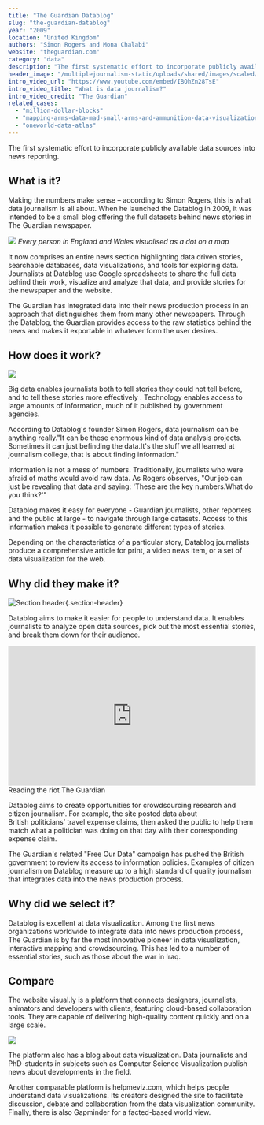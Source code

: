 ```yaml
---
title: "The Guardian Datablog"
slug: "the-guardian-datablog"
year: "2009"
location: "United Kingdom"
authors: "Simon Rogers and Mona Chalabi"
website: "theguardian.com"
category: "data"
description: "The first systematic effort to incorporate publicly available data sources into news reporting."
header_image: "/multiplejournalism-static/uploads/shared/images/scaled/header_image_extreme/19.jpg"
intro_video_url: "https://www.youtube.com/embed/IBOhZn28TsE"
intro_video_title: "What is data journalism?"
intro_video_credit: "The Guardian"
related_cases:
  - "million-dollar-blocks"
  - "mapping-arms-data-mad-small-arms-and-ammunition-data-visualization"
  - "oneworld-data-atlas"
---
```


The first systematic effort to incorporate publicly available data sources into news reporting.

## What is it?

Making the numbers make sense – according to Simon Rogers, this is what data journalism is all about. When he launched the Datablog in 2009, it was intended to be a small blog offering the full datasets behind news stories in The Guardian newspaper.

![](/multiplejournalism-static/uploads/shared/images/scaled/case_section_media/20.jpg)
*Every person in England and Wales visualised as a dot on a map*

It now comprises an entire news section highlighting data driven stories, searchable databases, data visualizations, and tools for exploring data. Journalists at Datablog use Google spreadsheets to share the full data behind their work, visualize and analyze that data, and provide stories for the newspaper and the website.

The Guardian has integrated data into their news production process in an approach that distinguishes them from many other newspapers. Through the Datablog, the Guardian provides access to the raw statistics behind the news and makes it exportable in whatever form the user desires.


## How does it work?

![](/multiplejournalism-static/uploads/shared/images/scaled/case_section_media/21.jpg)

Big data enables journalists both to tell stories they could not tell before, and to tell these stories more effectively . Technology enables access to large amounts of information, much of it published by government agencies.

According to Datablog's founder Simon Rogers, data journalism can be anything really."It can be these enormous kind of data analysis projects. Sometimes it can just befinding the data.It's the stuff we all learned at journalism college, that is about finding information."

Information is not a mess of numbers. Traditionally, journalists who were afraid of maths would avoid raw data. As Rogers observes, "Our job can just be revealing that data and saying: 'These are the key numbers.What do you think?'"

Datablog makes it easy for everyone - Guardian journalists, other reporters and the public at large - to navigate through large datasets. Access to this information makes it possible to generate different types of stories.

Depending on the characteristics of a particular story, Datablog journalists produce a comprehensive article for print, a video news item, or a set of data visualization for the web.


## Why did they make it?

![Section header](/multiplejournalism-static/uploads/shared/images/scaled/case_section/22.jpg){.section-header}

Datablog aims to make it easier for people to understand data. It enables journalists to analyze open data sources, pick out the most essential stories, and break them down for their audience.

<div class="section-media">
  <div class="video-container" style="position: relative; padding-bottom: 56.25%; height: 0; overflow: hidden;">
    <iframe src="https://player.vimeo.com/video/46760831" style="position: absolute; top: 0; left: 0; width: 100%; height: 100%;" frameborder="0" allow="autoplay; fullscreen; picture-in-picture" allowfullscreen></iframe>
  </div>
  <figcaption class="credits credits--right">
    <span class="credits__title">Reading the riot</span> <span class="credits__meta">The Guardian</span>
  </figcaption>
</div>

Datablog aims to create opportunities for crowdsourcing research and citizen journalism. For example, the site posted data about British politicians’ travel expense claims, then asked the public to help them match what a politician was doing on that day with their corresponding expense claim.

The Guardian's related "Free Our Data" campaign has pushed the British government to review its access to information policies. Examples of citizen journalism on Datablog measure up to a high standard of quality journalism that integrates data into the news production process.


## Why did we select it?

Datablog is excellent at data visualization. Among the first news organizations worldwide to integrate data into news production process, The Guardian is by far the most innovative pioneer in data visualization, interactive mapping and crowdsourcing. This has led to a number of essential stories, such as those about the war in Iraq.


## Compare

The website visual.ly is a platform that connects designers, journalists, animators and developers with clients, featuring cloud-based collaboration tools. They are capable of delivering high-quality content quickly and on a large scale.

![](/multiplejournalism-static/uploads/shared/images/scaled/case_section_media/374.jpg)

The platform also has a blog about data visualization. Data journalists and PhD-students in subjects such as Computer Science Visualization publish news about developments in the field.

Another comparable platform is helpmeviz.com, which helps people understand data visualizations. Its creators designed the site to facilitate discussion, debate and collaboration from the data visualization community. Finally, there is also Gapminder for a facted-based world view.


